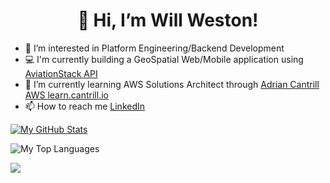 <h1 align= "center">👋 Hi, I’m Will Weston!</h1>

- 👀 I’m interested in Platform Engineering/Backend Development
- :computer: I'm currently building a GeoSpatial Web/Mobile application using [AviationStack API](https://aviationstack.com/)
- 🌱 I’m currently learning AWS Solutions Architect through [Adrian Cantrill AWS learn.cantrill.io](https://learn.cantrill.io/p/aws-certified-solutions-architect-associate-saa-c03) 
- 📫 How to reach me [LinkedIn](www.linkedin.com/in/weston-william)

[![My GitHub Stats](https://github-readme-stats.vercel.app/api?username=willweston94&show_icons=true&theme=transparent)](https://github.com/willweston94/github-readme-stats)

![My Top Languages](https://github-readme-stats.vercel.app/api/top-langs/?username=willweston94&layout=compact)

<a href="https://github.com/willweston94/github-readme-stats">
  <img align="center" src="https://github-readme-stats.vercel.app/api/pin/?username=willweston94&repo=github-readme-stats" />
</a>


<!---
WillWeston94/WillWeston94 is a ✨ special ✨ repository because its `README.md` (this file) appears on your GitHub profile.
You can click the Preview link to take a look at your changes.
--->
